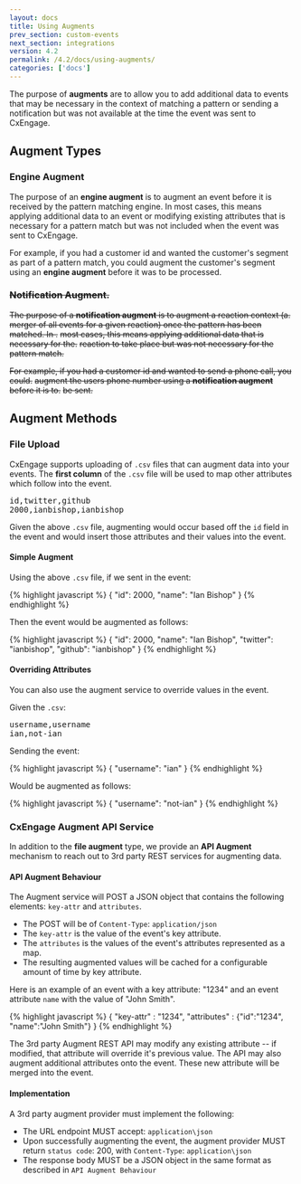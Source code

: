 ```yaml
---
layout: docs
title: Using Augments
prev_section: custom-events
next_section: integrations
version: 4.2
permalink: /4.2/docs/using-augments/
categories: ['docs']
---
```


The purpose of **augments** are to allow you to add additional data to events
that may be necessary in the context of matching a pattern or sending a
notification but was not available at the time the event was sent to CxEngage.

## Augment Types

### Engine Augment

The purpose of an **engine augment** is to augment an event before it is
received by the pattern matching engine. In most cases, this means applying
additional data to an event or modifying existing attributes that is necessary
for a pattern match but was not included when the event was sent to CxEngage.

For example, if you had a customer id and wanted the customer's segment as part
of a pattern match, you could augment the customer's segment using an **engine
augment** before it was to be processed.

### ~~Notification Augment.~~

~~The purpose of a **notification augment** is to augment a reaction context (a.~~
~~merger of all events for a given reaction) once the pattern has been matched. In .~~
~~most cases, this means applying additional data that is necessary for the.~~
~~reaction to take place but was not necessary for the pattern match.~~

~~For example, if you had a customer id and wanted to send a phone call, you could.~~
~~augment the users phone number using a **notification augment** before it is to.~~
~~be sent.~~

## Augment Methods

### File Upload

CxEngage supports uploading of `.csv` files that can augment data into your
events. The **first column** of the `.csv` file will be used to map other attributes which
follow into the event.

<pre>
id,twitter,github
2000,ianbishop,ianbishop
</pre>

Given the above `.csv` file, augmenting would occur based off the `id` field in
the event and would insert those attributes and their values into the event.

#### Simple Augment

Using the above `.csv` file, if we sent in the event:

{% highlight javascript %}
{
  "id": 2000,
  "name": "Ian Bishop"
}
{% endhighlight %}

Then the event would be augmented as follows:

{% highlight javascript %}
{
  "id": 2000,
  "name": "Ian Bishop",
  "twitter": "ianbishop",
  "github": "ianbishop"
}
{% endhighlight %}

#### Overriding Attributes

You can also use the augment service to override values in the event.

Given the `.csv`:

<pre>
username,username
ian,not-ian
</pre>

Sending the event:

{% highlight javascript %}
{
  "username": "ian"
}
{% endhighlight %}

Would be augmented as follows:

{% highlight javascript %}
{
  "username": "not-ian"
}
{% endhighlight %}

### CxEngage Augment API Service

In addition to the **file augment** type, we provide an **API Augment**
mechanism to reach out to 3rd party REST services for augmenting data.

#### API Augment Behaviour

The Augment service will POST a JSON object that contains the following
elements: `key-attr` and `attributes`.

* The POST will be of `Content-Type`: `application/json`
* The `key-attr` is the value of the event's key attribute.
* The `attributes` is the values of the event's attributes represented as a map.
* The resulting augmented values will be cached for a configurable amount of time by key
  attribute.

Here is an example of an event with a key attribute: "1234" and an event
attribute `name` with the value of "John Smith".

{% highlight javascript %}
{
  "key-attr" : "1234",
  "attributes" : {"id":"1234",
                  "name":"John Smith"}
}
{% endhighlight %}

The 3rd party Augment REST API may modify any existing attribute -- if modified,
that attribute will override it's previous value. The API may also augment
additional attributes onto the event. These new attribute will be merged into
the event.

#### Implementation

A 3rd party augment provider must implement the following:

* The URL endpoint MUST accept: `application\json`
* Upon successfully augmenting the event, the augment provider MUST return
  `status code`: 200, with `Content-Type`: `application\json`
* The response body MUST be a JSON object in the same format as described in
  `API Augment Behaviour`
